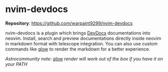 # nvim-devdocs

**Repository**: https://github.com/warpaint9299/nvim-devdocs

nvim-devdocs is a plugin which brings [DevDocs][devdocs-site] documentations into neovim.
Install, search and preview documentations directly inside neovim in markdown format with telescope integration.
You can also use custom commands like [glow][glow-repo] to render the markdown for a better experience.

_Astrocommunity note: [glow][glow-repo] render will work out of the box if you have it on your PATH_

[glow-repo]: https://github.com/charmbracelet/glow
[devdocs-site]: https://devdocs.io/
